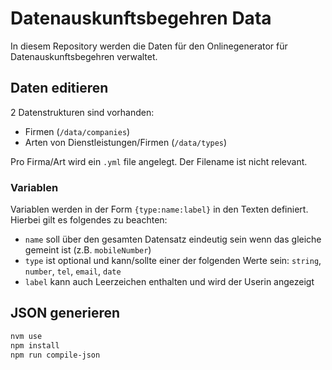 # Datenauskunftsbegehren Data

In diesem Repository werden die Daten für den Onlinegenerator für Datenauskunftsbegehren verwaltet.


## Daten editieren
2 Datenstrukturen sind vorhanden:
- Firmen (`/data/companies`)
- Arten von Dienstleistungen/Firmen (`/data/types`)

Pro Firma/Art wird ein `.yml` file angelegt. Der Filename ist nicht relevant.

### Variablen
Variablen werden in der Form `{type:name:label}` in den Texten definiert. Hierbei gilt es folgendes zu beachten:
- `name` soll über den gesamten Datensatz eindeutig sein wenn das gleiche gemeint ist (z.B. `mobileNumber`)
- `type` ist optional und kann/sollte einer der folgenden Werte sein: `string`, `number`, `tel`, `email`, `date`
- `label` kann auch Leerzeichen enthalten und wird der Userin angezeigt

## JSON generieren
```bash
nvm use
npm install
npm run compile-json
```